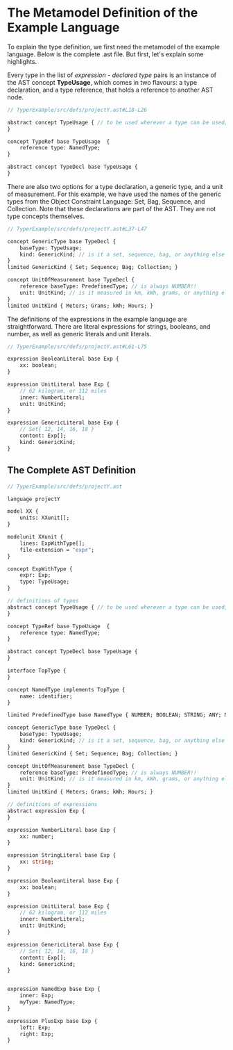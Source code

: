 # The Metamodel Definition of the Example Language

To explain the type definition, we first need the metamodel of the example language.
Below is the complete .ast file. But first, let's explain some highlights.

Every type in the list of _expression_ - _declared type_ pairs is an instance of the AST
concept **TypeUsage**, which comes in two flavours: a type declaration,
and a type reference, that holds a reference to another AST node.

```proto
// TyperExample/src/defs/projectY.ast#L18-L26

abstract concept TypeUsage { // to be used wherever a type can be used, either a referred type of or declared type is correct
}

concept TypeRef base TypeUsage  {
    reference type: NamedType;
}

abstract concept TypeDecl base TypeUsage {
}
```

There are also two options for a type declaration, a generic type, and a unit of measurement. For this example,
we have used the names of the generic types from the Object Constraint Language: Set, Bag, Sequence, and Collection.
Note that these declarations are part of the AST. They are not type concepts themselves.

```proto
// TyperExample/src/defs/projectY.ast#L37-L47

concept GenericType base TypeDecl {
    baseType: TypeUsage;
    kind: GenericKind; // is it a set, sequence, bag, or anything else
}
limited GenericKind { Set; Sequence; Bag; Collection; }

concept UnitOfMeasurement base TypeDecl {
    reference baseType: PredefinedType; // is always NUMBER!!
    unit: UnitKind; // is it measured in km, kWh, grams, or anything else
}
limited UnitKind { Meters; Grams; kWh; Hours; }
```

The definitions of the expressions in the example language are straightforward. There are literal expressions for
strings, booleans, and number, as well as generic literals and unit literals.

```proto
// TyperExample/src/defs/projectY.ast#L61-L75

expression BooleanLiteral base Exp {
    xx: boolean;
}

expression UnitLiteral base Exp {
    // 62 kilogram, or 112 miles
    inner: NumberLiteral;
    unit: UnitKind;
}

expression GenericLiteral base Exp {
    // Set{ 12, 14, 16, 18 }
    content: Exp[];
    kind: GenericKind;
}
```

## The Complete AST Definition

```proto
// TyperExample/src/defs/projectY.ast

language projectY

model XX {
    units: XXunit[];
}

modelunit XXunit {
    lines: ExpWithType[];
    file-extension = "expr";
}

concept ExpWithType {
    expr: Exp;
    type: TypeUsage;
}

// definitions of types
abstract concept TypeUsage { // to be used wherever a type can be used, either a referred type of or declared type is correct
}

concept TypeRef base TypeUsage  {
    reference type: NamedType;
}

abstract concept TypeDecl base TypeUsage {
}

interface TopType {
}

concept NamedType implements TopType {
    name: identifier;
}

limited PredefinedType base NamedType { NUMBER; BOOLEAN; STRING; ANY; NULL; }

concept GenericType base TypeDecl {
    baseType: TypeUsage;
    kind: GenericKind; // is it a set, sequence, bag, or anything else
}
limited GenericKind { Set; Sequence; Bag; Collection; }

concept UnitOfMeasurement base TypeDecl {
    reference baseType: PredefinedType; // is always NUMBER!!
    unit: UnitKind; // is it measured in km, kWh, grams, or anything else
}
limited UnitKind { Meters; Grams; kWh; Hours; }

// definitions of expressions
abstract expression Exp {
}

expression NumberLiteral base Exp {
    xx: number;
}

expression StringLiteral base Exp {
    xx: string;
}

expression BooleanLiteral base Exp {
    xx: boolean;
}

expression UnitLiteral base Exp {
    // 62 kilogram, or 112 miles
    inner: NumberLiteral;
    unit: UnitKind;
}

expression GenericLiteral base Exp {
    // Set{ 12, 14, 16, 18 }
    content: Exp[];
    kind: GenericKind;
}


expression NamedExp base Exp {
    inner: Exp;
    myType: NamedType;
}

expression PlusExp base Exp {
    left: Exp;
    right: Exp;
}

```
